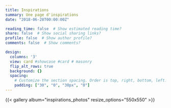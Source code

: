 ```yaml
---
title: Inspirations
summary: Une page d'inspirations
date: "2018-06-28T00:00:00Z"

reading_time: false  # Show estimated reading time?
share: false  # Show social sharing links?
profile: false  # Show author profile?
comments: false  # Show comments?

design:
  columns: '3'
  view: card #showcase #card # masonry
  flip_alt_rows: true
  background: {}
  spacing:
    # Customize the section spacing. Order is top, right, bottom, left.
    padding: ["30", "0", "30px", "0"]
---
```




{{< gallery album="inspirations_photos" resize_options="550x550" >}}

